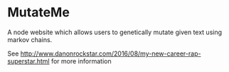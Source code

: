 # MutateMe
A node website which allows users to genetically mutate given text using markov chains.

See http://www.danonrockstar.com/2016/08/my-new-career-rap-superstar.html for more information

